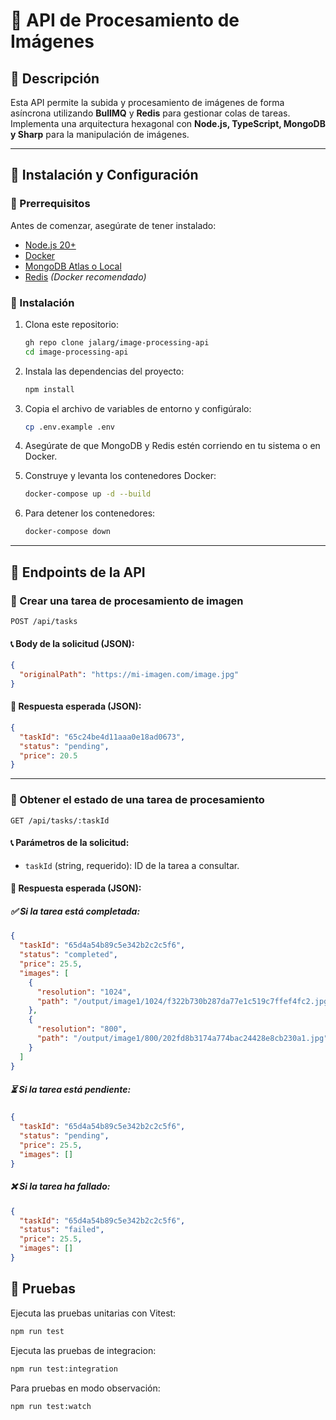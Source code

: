# 📸 API de Procesamiento de Imágenes

## 📌 Descripción

Esta API permite la subida y procesamiento de imágenes de forma asíncrona utilizando **BullMQ** y **Redis** para gestionar colas de tareas. Implementa una arquitectura hexagonal con **Node.js, TypeScript, MongoDB y Sharp** para la manipulación de imágenes.

---

## 🚀 Instalación y Configuración

### 🔹 Prerrequisitos

Antes de comenzar, asegúrate de tener instalado:

- [Node.js 20+](https://nodejs.org/)
- [Docker](https://www.docker.com/)
- [MongoDB Atlas o Local](https://www.mongodb.com/atlas/database)
- [Redis](https://redis.io/) _(Docker recomendado)_

### 🔹 Instalación

1. Clona este repositorio:

   ```bash
   gh repo clone jalarg/image-processing-api
   cd image-processing-api
   ```

2. Instala las dependencias del proyecto:

   ```bash
   npm install
   ```

3. Copia el archivo de variables de entorno y configúralo:

   ```bash
   cp .env.example .env
   ```

4. Asegúrate de que MongoDB y Redis estén corriendo en tu sistema o en Docker.

5. Construye y levanta los contenedores Docker:

   ```bash
   docker-compose up -d --build
   ```

6. Para detener los contenedores:

   ```bash
   docker-compose down
   ```

---

## 📁 Endpoints de la API

### 🔹 Crear una tarea de procesamiento de imagen

```http
POST /api/tasks
```

#### 📞 Body de la solicitud (JSON):

```json
{
  "originalPath": "https://mi-imagen.com/image.jpg"
}
```

#### 💌 Respuesta esperada (JSON):

```json
{
  "taskId": "65c24be4d11aaa0e18ad0673",
  "status": "pending",
  "price": 20.5
}
```

---

### 🔹 Obtener el estado de una tarea de procesamiento

```http
GET /api/tasks/:taskId
```

#### 📞 Parámetros de la solicitud:

- `taskId` (string, requerido): ID de la tarea a consultar.

#### 💌 Respuesta esperada (JSON):

##### ✅ **Si la tarea está completada**:

```json
{
  "taskId": "65d4a54b89c5e342b2c2c5f6",
  "status": "completed",
  "price": 25.5,
  "images": [
    {
      "resolution": "1024",
      "path": "/output/image1/1024/f322b730b287da77e1c519c7ffef4fc2.jpg"
    },
    {
      "resolution": "800",
      "path": "/output/image1/800/202fd8b3174a774bac24428e8cb230a1.jpg"
    }
  ]
}
```

##### ⏳ **Si la tarea está pendiente**:

```json
{
  "taskId": "65d4a54b89c5e342b2c2c5f6",
  "status": "pending",
  "price": 25.5,
  "images": []
}
```

##### ❌ **Si la tarea ha fallado**:

```json
{
  "taskId": "65d4a54b89c5e342b2c2c5f6",
  "status": "failed",
  "price": 25.5,
  "images": []
}
```

## 🧪 Pruebas

Ejecuta las pruebas unitarias con Vitest:

```bash
npm run test
```

Ejecuta las pruebas de integracion:

```bash
npm run test:integration
```

Para pruebas en modo observación:

```bash
npm run test:watch
```
